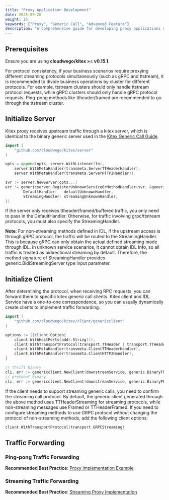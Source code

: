 ```yaml
---
title: "Proxy Application Development"
date: 2025-09-28
weight: 15
keywords: ["Proxy", "Generic Call", "Advanced Feature"]
description: "A comprehensive guide for developing proxy applications using Kitex generic calls, including server initialization, client setup, and traffic forwarding."
---
```


## Prerequisites

Ensure you are using **cloudwego/kitex >= v0.15.1**.

For protocol consistency, if your business scenarios require proxying different streaming protocols simultaneously (such as gRPC and ttstream), it is recommended to divide business operations by cluster for different protocols. For example, ttstream clusters should only handle ttstream protocol requests, while gRPC clusters should only handle gRPC protocol requests. Ping-pong methods like ttheader/framed are recommended to go through the ttstream cluster.

## Initialize Server

Kitex proxy receives upstream traffic through a kitex server, which is identical to the binary generic server used in the [Kitex Generic Call Guide](../generic-call/).

```go
import (
    "github.com/cloudwego/kitex/server"
)

opts = append(opts, server.WithListener(ln),
    server.WithMetaHandler(transmeta.ServerTTHeaderHandler),
    server.WithMetaHandler(transmeta.ServerHTTP2Handler))

svr := server.NewServer(opts...)
err := genericserver.RegisterUnknownServiceOrMethodHandler(svr, &genericserver.UnknownServiceOrMethodHandler{
        DefaultHandler:   defaultUnknownHandler,
        StreamingHandler: streamingUnknownHandler,
})
```

If the server only receives ttheader/framed/buffered traffic, you only need to pass in the DefaultHandler. Otherwise, for traffic involving grpc/ttstream protocols, you must also specify the StreamingHandler.

**Note**: For non-streaming methods defined in IDL, if the upstream access is through gRPC protocol, the traffic will be routed to the StreamingHandler. This is because gRPC can only obtain the actual defined streaming mode through IDL. In unknown service scenarios, it cannot obtain IDL Info, so all traffic is treated as bidirectional streaming by default. Therefore, the method signature of StreamingHandler provides generic.BidiStreamingServer type input parameter.

## Initialize Client

After determining the protocol, when receiving RPC requests, you can forward them to specific kitex generic call clients. Kitex client and IDL Service have a one-to-one correspondence, so you can usually dynamically create clients to implement traffic forwarding.

```go
import (
    "github.com/cloudwego/kitex/client/genericclient"
)

options := []client.Option{
    client.WithHostPorts(addr.String()),
    client.WithTransportProtocol(transport.TTHeader | transport.TTHeaderStreaming),
    client.WithMetaHandler(transmeta.ClientTTHeaderHandler),
    client.WithMetaHandler(transmeta.ClientHTTP2Handler),
}

// thrift binary
cli, err := genericclient.NewClient(downstreamService, generic.BinaryThriftGenericV2(serviceName), options...)
// protobuf binary
cli, err := genericclient.NewClient(downstreamService, generic.BinaryPbGeneric(serviceName, packageName), options...)
```

If the client needs to support streaming generic calls, you need to confirm the streaming call protocol. By default, the generic client generated through the above method uses TTHeaderStreaming for streaming protocols, while non-streaming messages use Framed or TTHeaderFramed. If you need to configure streaming methods to use GRPC protocol without changing the protocol of non-streaming methods, add the following client options:

```go
client.WithTransportProtocol(transport.GRPCStreaming)
```

## Traffic Forwarding

### Ping-pong Traffic Forwarding

**Recommended Best Practice**: [Proxy Implementation Example](https://github.com/cloudwego/kitex-tests/blob/main/generic/proxy/proxy.go#L136)

### Streaming Traffic Forwarding

**Recommended Best Practice**: [Streaming Proxy Implementation](https://github.com/cloudwego/kitex-tests/blob/main/generic/proxy/proxy.go#L150)
